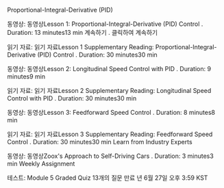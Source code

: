 Proportional-Integral-Derivative (PID)


동영상: 동영상Lesson 1: Proportional-Integral-Derivative (PID) Control
. Duration: 13 minutes13 min
계속하기
. 클릭하여 계속하기

읽기 자료: 읽기 자료Lesson 1 Supplementary Reading: Proportional-Integral-Derivative (PID) Control
. Duration: 30 minutes30 min

동영상: 동영상Lesson 2: Longitudinal Speed Control with PID
. Duration: 9 minutes9 min

읽기 자료: 읽기 자료Lesson 2 Supplementary Reading: Longitudinal Speed Control with PID
. Duration: 30 minutes30 min

동영상: 동영상Lesson 3: Feedforward Speed Control
. Duration: 8 minutes8 min

읽기 자료: 읽기 자료Lesson 3 Supplementary Reading: Feedforward Speed Control
. Duration: 30 minutes30 min
Learn from Industry Experts


동영상: 동영상Zoox's Approach to Self-Driving Cars
. Duration: 3 minutes3 min
Weekly Assignment


테스트: Module 5 Graded Quiz
13개의 질문
만료 년 6월 27일 오후 3:59 KST